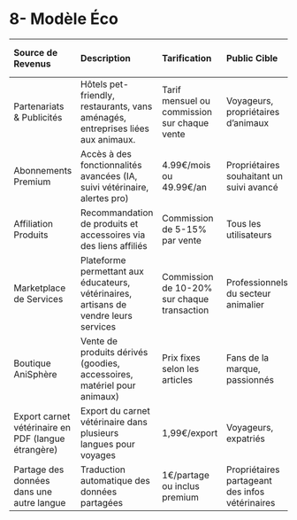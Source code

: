 # 8- Modèle Éco

| Source de Revenus                                   | Description                                                                           | Tarification                                 | Public Cible                                    | Revenus Estimés (Mensuels)         | Coûts Associés                                | Marge Potentielle                         | Notes                                  | Intégration au Développement             |
|:----------------------------------------------------|:--------------------------------------------------------------------------------------|:---------------------------------------------|:------------------------------------------------|:-----------------------------------|:----------------------------------------------|:------------------------------------------|:---------------------------------------|:-----------------------------------------|
| Partenariats & Publicités                           | Hôtels pet-friendly, restaurants, vans aménagés, entreprises liées aux animaux.       | Tarif mensuel ou commission sur chaque vente | Voyageurs, propriétaires d’animaux              | Variable selon les partenariats    | Frais de mise en relation, gestion des offres | Marge élevée, faible coût d’exploitation  | Possible avec des affiliés partenaires | nan                                      |
| Abonnements Premium                                 | Accès à des fonctionnalités avancées (IA, suivi vétérinaire, alertes pro)             | 4.99€/mois ou 49.99€/an                      | Propriétaires souhaitant un suivi avancé        | Évolutif selon le nombre d’abonnés | Coût de développement, maintenance            | Marge stable et prévisible                | Peut être couplé à du contenu exclusif | nan                                      |
| Affiliation Produits                                | Recommandation de produits et accessoires via des liens affiliés                      | Commission de 5-15% par vente                | Tous les utilisateurs                           | Dépend du volume d’achats          | Aucun coût direct, basé sur la performance    | Marge passive et scalable                 | Amazon, Petstores, marques partenaires | nan                                      |
| Marketplace de Services                             | Plateforme permettant aux éducateurs, vétérinaires, artisans de vendre leurs services | Commission de 10-20% sur chaque transaction  | Professionnels du secteur animalier             | Dépend du volume de transactions   | Coût de maintenance et service client         | Potentiellement rentable selon la demande | Système de paiement intégré requis     | nan                                      |
| Boutique AniSphère                                  | Vente de produits dérivés (goodies, accessoires, matériel pour animaux)               | Prix fixes selon les articles                | Fans de la marque, passionnés                   | Dépend des ventes                  | Coût de fabrication et logistique             | Marge moyenne                             | Peut être un levier de communication   | nan                                      |
| Export carnet vétérinaire en PDF (langue étrangère) | Export du carnet vétérinaire dans plusieurs langues pour voyages                      | 1,99€/export                                 | Voyageurs, expatriés                            | nan                                | nan                                           | nan                                       | nan                                    | Intégré dans le module export            |
| Partage des données dans une autre langue           | Traduction automatique des données partagées                                          | 1€/partage ou inclus premium                 | Propriétaires partageant des infos vétérinaires | nan                                | nan                                           | nan                                       | nan                                    | Ajouté dans la fonctionnalité de partage |